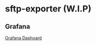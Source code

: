 # sftp-exporter (W.I.P)

## Grafana

[Grafana Dashoard](https://grafana.com/grafana/dashboards/12828)
